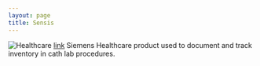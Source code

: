 ```yaml
---
layout: page
title: Sensis
---
```



![Healthcare](/public/images/healthcare.jpg "Healthcare")
[link](http://www.healthcare.siemens.com/angio/workplaces/sensis/) Siemens Healthcare product used to document and track inventory in cath lab procedures.